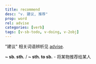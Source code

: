 ```yaml
---
title: recommend
desc: "v. 建议, 推荐"
prop: word
rel: advise
categories: [verb]
tags: [v-sb-todo, v-doing, v-2obj]
---
```


"建议" 相关词语辨析见 [advise](/word/advise).

**~ sb. sth.** / **~ sth. to sb.** - 将某物推荐给某人
